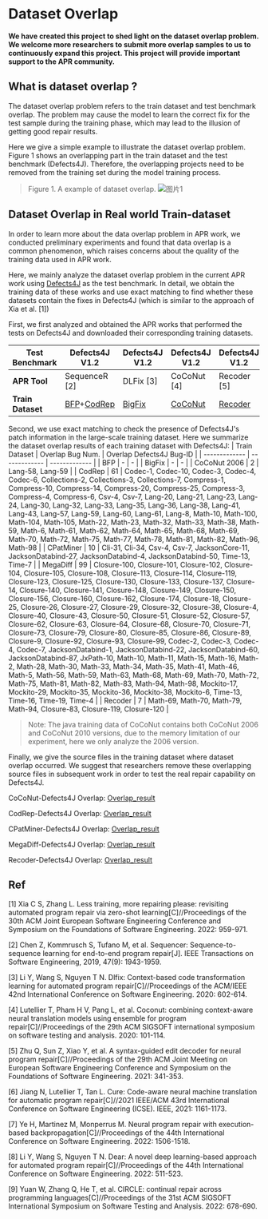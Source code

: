 # Dataset Overlap
**We have created this project to shed light on the dataset overlap problem. We welcome more researchers to submit more overlap samples to us to continuously expand this project. This project will provide important support to the APR community.**

## What is dataset overlap ?
The dataset overlap problem refers to the train dataset and test benchmark overlap. The problem may cause the model to learn the correct fix for the test sample during the training phase, which may lead to the illusion of getting good repair results.

Here we give a simple example to illustrate the dataset overlap problem. Figure 1 shows an overlapping part in the train dataset and the test benchmark (Defects4J). Therefore, the overlapping projects need to be removed from the training set during the model training process.
>Figure 1. A example of dataset overlap.
![图片1](https://user-images.githubusercontent.com/102460432/219946126-547f36fc-76bb-4228-a395-bb1d312368d0.jpg)


## Dataset Overlap in Real world Train-dataset
In order to learn more about the data overlap problem in APR work, we conducted preliminary experiments and found that data overlap is a common phenomenon, which raises concerns about the quality of the training data used in APR work.

Here, we mainly analyze the dataset overlap problem in the current APR work using [Defects4J](https://github.com/rjust/defects4j) as the test benchmark. In detail, we obtain the training data of these works and use exact matching to find whether these datasets contain the fixes in Defects4J (which is similar to the approach of Xia et al. [1])

First, we first analyzed and obtained the APR works that performed the tests on Defects4J and downloaded their corresponding training datasets.

| Test Benchmark  | Defects4J V1.2 | Defects4J V1.2 | Defects4J V1.2 | Defects4J V1.2 | Defects4J V1.2 | Defects4J V1.2 | Defects4J V1.2 | Defects4J V1.2 | Defects4J V2.0 | Defects4J V2.0 |
| ------------- | ------------- |------------- |------------- |------------- |------------- |------------- |------------- |------------- |------------- |------------- |
| **APR Tool**  |  SequenceR [2]  | DLFix [3] | CoCoNut [4] | Recoder [5] | CURE [6] | RewardRepair[7] | DEAR [8] | CIRCLE [9] | Recoder [5] | RewardRepair [7] |
| **Train Dataset**  | [BFP](https://www.google.com/url?q=https%3A%2F%2Fzenodo.org%2Frecord%2F7478730%2Ffiles%2FBFP_datasets.zip%3Fdownload%3D1&sa=D&sntz=1&usg=AOvVaw2sWE-2ztdr-uvuVUvE1nc0)+[CodRep](https://github.com/KTH/CodRep-competition/)  | [BigFix](https://drive.google.com/open?id=1KL3M-BbisVLWXyvn05V6huSLNUby_9qN) | [CoCoNut](https://github.com/lin-tan/CoCoNut-Artifact/releases) | [Recoder](https://drive.google.com/drive/folders/1ECNX98qj9FMdRT2MXOUY6aQ6-sNT0b_a?usp=sharing) | [CoCoNut](https://github.com/lin-tan/CoCoNut-Artifact/releases) | [CoCoNut](https://github.com/lin-tan/CoCoNut-Artifact/releases)+[MegaDiff](https://github.com/monperrus/megadiff)+[CodRep](https://github.com/KTH/CodRep-competition/)+[CodRep](https://github.com/KTH/CodRep-competition/) | [CPatMiner](https://drive.google.com/open?id=1M_0dRYqhCMh26GQbnX4Igp_2jSrTS1tV) | [CoCoNut](https://github.com/lin-tan/CoCoNut-Artifact/releases) | [Recoder](https://drive.google.com/drive/folders/1ECNX98qj9FMdRT2MXOUY6aQ6-sNT0b_a?usp=sharing) | [CoCoNut](https://github.com/lin-tan/CoCoNut-Artifact/releases)+[MegaDiff](https://github.com/monperrus/megadiff)+[CodRep](https://github.com/KTH/CodRep-competition/) |


Second, we use exact matching to check the presence of Defects4J's patch information in the large-scale training dataset.
Here we summarize the dataset overlap results of each training dataset with Defects4J:
| Train Dataset | Overlap Bug Num. | Overlap Defects4J Bug-ID |
| ------------- | ------------- | ------------- |
| BFP | - | - |
| BigFix | - | - |
| CoCoNut 2006 | 2 | Lang-58, Lang-59 |
| CodRep | 61 | Codec-1, Codec-10, Codec-3, Codec-4, Codec-6, Collections-2, Collections-3, Collections-7, Compress-1, Compress-10, Compress-14, Compress-20, Compress-25, Compress-3, Compress-4, Compress-6, Csv-4, Csv-7, Lang-20, Lang-21, Lang-23, Lang-24, Lang-30, Lang-32, Lang-33, Lang-35, Lang-36, Lang-38, Lang-41, Lang-43, Lang-57, Lang-59, Lang-60, Lang-61, Lang-8, Math-10, Math-100, Math-104, Math-105, Math-22, Math-23, Math-32, Math-33, Math-38, Math-59, Math-6, Math-61, Math-62, Math-64, Math-65, Math-68, Math-69, Math-70, Math-72, Math-75, Math-77, Math-78, Math-81, Math-82, Math-96, Math-98 |
| CPatMiner | 10 | Cli-31, Cli-34, Csv-4, Csv-7, JacksonCore-11, JacksonDatabind-27, JacksonDatabind-4, JacksonDatabind-50, Time-13, Time-7 |
| MegaDiff | 99 | Closure-100, Closure-101, Closure-102, Closure-104, Closure-105, Closure-108, Closure-113, Closure-114, Closure-119, Closure-123, Closure-125, Closure-130, Closure-133, Closure-137, Closure-14, Closure-140, Closure-141, Closure-148, Closure-149, Closure-150, Closure-156, Closure-160, Closure-162, Closure-174, Closure-18, Closure-25, Closure-26, Closure-27, Closure-29, Closure-32, Closure-38, Closure-4, Closure-40, Closure-43, Closure-50, Closure-51, Closure-52, Closure-57, Closure-62, Closure-63, Closure-64, Closure-68, Closure-70, Closure-71, Closure-73, Closure-79, Closure-80, Closure-85, Closure-86, Closure-89, Closure-9, Closure-92, Closure-93, Closure-99, Codec-2, Codec-3, Codec-4, Codec-7, JacksonDatabind-1, JacksonDatabind-22, JacksonDatabind-60, JacksonDatabind-87, JxPath-10, Math-10, Math-11, Math-15, Math-16, Math-2, Math-28, Math-30, Math-33, Math-34, Math-35, Math-41, Math-46, Math-5, Math-56, Math-59, Math-63, Math-68, Math-69, Math-70, Math-72, Math-75, Math-81, Math-82, Math-83, Math-94, Math-98, Mockito-17, Mockito-29, Mockito-35, Mockito-36, Mockito-38, Mockito-6, Time-13, Time-16, Time-19, Time-4 |
| Recoder | 7 | Math-69, Math-70, Math-79, Math-94, Closure-83, Closure-119, Closure-120 |

> Note: The java training data of CoCoNut contains both CoCoNut 2006 and CoCoNut 2010 versions, due to the memory limitation of our experiment, here we only analyze the 2006 version.

Finally, we give the source files in the training dataset where dataset overlap occurred. We suggest that researchers remove these overlapping source files in subsequent work in order to test the real repair capability on Defects4J.


CoCoNut-Defects4J Overlap: [Overlap_result](APR-Survey/dataset_overlap/overlap_D4j_CoCoNut/overlap_result.txt)

CodRep-Defects4J Overlap: [Overlap_result](APR-Survey/dataset_overlap/overlap_D4j_CodRep/overlap_result.txt)

CPatMiner-Defects4J Overlap: [Overlap_result](APR-Survey/dataset_overlap/overlap_D4j_CPatMiner/overlap_result.txt)

MegaDiff-Defects4J Overlap: [Overlap_result](APR-Survey/dataset_overlap/overlap_D4j_MegaDiff/overlap_result.txt)

Recoder-Defects4J Overlap: [Overlap_result](APR-Survey/dataset_overlap/overlap_D4j_Recoder/overlap_code_info.txt)


## Ref

[1] Xia C S, Zhang L. Less training, more repairing please: revisiting automated program repair via zero-shot learning[C]//Proceedings of the 30th ACM Joint European Software Engineering Conference and Symposium on the Foundations of Software Engineering. 2022: 959-971.

[2] Chen Z, Kommrusch S, Tufano M, et al. Sequencer: Sequence-to-sequence learning for end-to-end program repair[J]. IEEE Transactions on Software Engineering, 2019, 47(9): 1943-1959.

[3] Li Y, Wang S, Nguyen T N. Dlfix: Context-based code transformation learning for automated program repair[C]//Proceedings of the ACM/IEEE 42nd International Conference on Software Engineering. 2020: 602-614.

[4] Lutellier T, Pham H V, Pang L, et al. Coconut: combining context-aware neural translation models using ensemble for program repair[C]//Proceedings of the 29th ACM SIGSOFT international symposium on software testing and analysis. 2020: 101-114.

[5] Zhu Q, Sun Z, Xiao Y, et al. A syntax-guided edit decoder for neural program repair[C]//Proceedings of the 29th ACM Joint Meeting on European Software Engineering Conference and Symposium on the Foundations of Software Engineering. 2021: 341-353.

[6] Jiang N, Lutellier T, Tan L. Cure: Code-aware neural machine translation for automatic program repair[C]//2021 IEEE/ACM 43rd International Conference on Software Engineering (ICSE). IEEE, 2021: 1161-1173.

[7] Ye H, Martinez M, Monperrus M. Neural program repair with execution-based backpropagation[C]//Proceedings of the 44th International Conference on Software Engineering. 2022: 1506-1518.

[8] Li Y, Wang S, Nguyen T N. Dear: A novel deep learning-based approach for automated program repair[C]//Proceedings of the 44th International Conference on Software Engineering. 2022: 511-523.

[9] Yuan W, Zhang Q, He T, et al. CIRCLE: continual repair across programming languages[C]//Proceedings of the 31st ACM SIGSOFT International Symposium on Software Testing and Analysis. 2022: 678-690.
